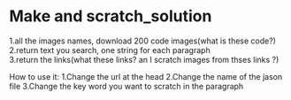 # Make and scratch_solution
 1.all the images names, download 200 code images(what is these code?)            
 2.return text you search, one string for each paragraph           
 3.return the links(what these links? an I scratch images from thses links ?)
 
 How to use it:
 1.Change the url at the head
 2.Change the name of the jason file
 3.Change the key word you want to scratch in the paragraph
